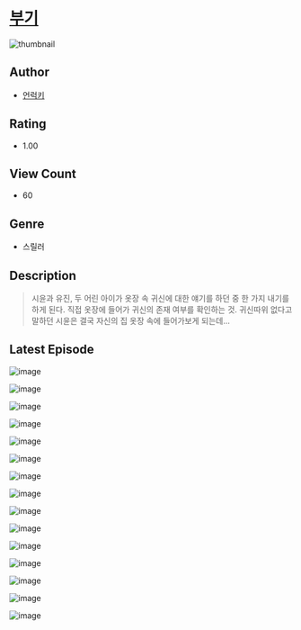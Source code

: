 # [부기](https://comic.naver.com/bestChallenge/list?titleId=810632)
![thumbnail](https://image-comic.pstatic.net/user_contents_data/challenge_comic/2023/05/24/354883/upload_7233400238016456245_480x623.jpeg)

## Author
- [언럭키](https://comic.naver.com/artistTitle?id=354883)

## Rating
- 1.00

## View Count
- 60

## Genre
- 스릴러

## Description
> 시윤과 유진, 두 어린 아이가 옷장 속 귀신에 대한 얘기를 하던 중 한 가지 내기를 하게 된다. 직접 옷장에 들어가 귀신의 존재 여부를 확인하는 것. 귀신따위 없다고 말하던 시윤은 결국 자신의 집 옷장 속에 들어가보게 되는데...


## Latest Episode
![image](https://image-comic.pstatic.net/user_contents_data/challenge_comic/2023/05/24/354883/upload_7364900764251664944.jpeg)

![image](https://image-comic.pstatic.net/user_contents_data/challenge_comic/2023/05/24/354883/upload_3616728283605121337.jpeg)

![image](https://image-comic.pstatic.net/user_contents_data/challenge_comic/2023/05/24/354883/upload_7378640222883821158.jpeg)

![image](https://image-comic.pstatic.net/user_contents_data/challenge_comic/2023/05/24/354883/upload_7161679124584739379.jpeg)

![image](https://image-comic.pstatic.net/user_contents_data/challenge_comic/2023/05/24/354883/upload_3978478605129036599.jpeg)

![image](https://image-comic.pstatic.net/user_contents_data/challenge_comic/2023/05/24/354883/upload_7161346161422788196.jpeg)

![image](https://image-comic.pstatic.net/user_contents_data/challenge_comic/2023/05/24/354883/upload_3775536219890530406.jpeg)

![image](https://image-comic.pstatic.net/user_contents_data/challenge_comic/2023/05/24/354883/upload_3630858081777563494.jpeg)

![image](https://image-comic.pstatic.net/user_contents_data/challenge_comic/2023/05/24/354883/upload_7364622556925866341.jpeg)

![image](https://image-comic.pstatic.net/user_contents_data/challenge_comic/2023/05/24/354883/upload_7147832975344231728.jpeg)

![image](https://image-comic.pstatic.net/user_contents_data/challenge_comic/2023/05/24/354883/upload_3761687901791990071.jpeg)

![image](https://image-comic.pstatic.net/user_contents_data/challenge_comic/2023/05/24/354883/upload_3979321934842311782.jpeg)

![image](https://image-comic.pstatic.net/user_contents_data/challenge_comic/2023/05/24/354883/upload_3833183653075432294.jpeg)

![image](https://image-comic.pstatic.net/user_contents_data/challenge_comic/2023/05/24/354883/upload_3918755336037675617.jpeg)

![image](https://image-comic.pstatic.net/user_contents_data/challenge_comic/2023/05/24/354883/upload_3616779045957756209.jpeg)

